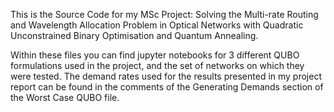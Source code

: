 This is the Source Code for my MSc Project: Solving the Multi-rate Routing and Wavelength Allocation Problem in 
Optical Networks with Quadratic Unconstrained Binary Optimisation and Quantum Annealing.

Within these files you can find jupyter notebooks for 3 different QUBO formulations used in the project, and the set of networks on which they were tested.
The demand rates used for the results presented in my project report can be found in the comments of the Generating Demands section of the Worst Case QUBO file.
